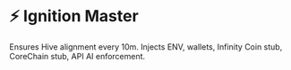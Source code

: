 # ⚡ Ignition Master
Ensures Hive alignment every 10m. Injects ENV, wallets, Infinity Coin stub, CoreChain stub, API AI enforcement.
